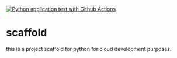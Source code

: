 [![Python application test with Github Actions](https://github.com/pedromussi0/scaffold/actions/workflows/main.yml/badge.svg)](https://github.com/pedromussi0/scaffold/actions/workflows/main.yml)

# scaffold
this is a project scaffold for python for cloud development purposes.
